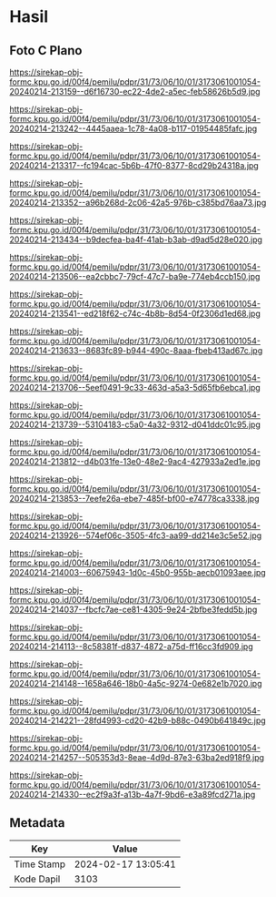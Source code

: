 # Hasil

## Foto C Plano

https://sirekap-obj-formc.kpu.go.id/00f4/pemilu/pdpr/31/73/06/10/01/3173061001054-20240214-213159--d6f16730-ec22-4de2-a5ec-feb58626b5d9.jpg

https://sirekap-obj-formc.kpu.go.id/00f4/pemilu/pdpr/31/73/06/10/01/3173061001054-20240214-213242--4445aaea-1c78-4a08-b117-01954485fafc.jpg

https://sirekap-obj-formc.kpu.go.id/00f4/pemilu/pdpr/31/73/06/10/01/3173061001054-20240214-213317--fc194cac-5b6b-47f0-8377-8cd29b24318a.jpg

https://sirekap-obj-formc.kpu.go.id/00f4/pemilu/pdpr/31/73/06/10/01/3173061001054-20240214-213352--a96b268d-2c06-42a5-976b-c385bd76aa73.jpg

https://sirekap-obj-formc.kpu.go.id/00f4/pemilu/pdpr/31/73/06/10/01/3173061001054-20240214-213434--b9decfea-ba4f-41ab-b3ab-d9ad5d28e020.jpg

https://sirekap-obj-formc.kpu.go.id/00f4/pemilu/pdpr/31/73/06/10/01/3173061001054-20240214-213506--ea2cbbc7-79cf-47c7-ba9e-774eb4ccb150.jpg

https://sirekap-obj-formc.kpu.go.id/00f4/pemilu/pdpr/31/73/06/10/01/3173061001054-20240214-213541--ed218f62-c74c-4b8b-8d54-0f2306d1ed68.jpg

https://sirekap-obj-formc.kpu.go.id/00f4/pemilu/pdpr/31/73/06/10/01/3173061001054-20240214-213633--8683fc89-b944-490c-8aaa-fbeb413ad67c.jpg

https://sirekap-obj-formc.kpu.go.id/00f4/pemilu/pdpr/31/73/06/10/01/3173061001054-20240214-213706--5eef0491-9c33-463d-a5a3-5d65fb6ebca1.jpg

https://sirekap-obj-formc.kpu.go.id/00f4/pemilu/pdpr/31/73/06/10/01/3173061001054-20240214-213739--53104183-c5a0-4a32-9312-d041ddc01c95.jpg

https://sirekap-obj-formc.kpu.go.id/00f4/pemilu/pdpr/31/73/06/10/01/3173061001054-20240214-213812--d4b031fe-13e0-48e2-9ac4-427933a2ed1e.jpg

https://sirekap-obj-formc.kpu.go.id/00f4/pemilu/pdpr/31/73/06/10/01/3173061001054-20240214-213853--7eefe26a-ebe7-485f-bf00-e74778ca3338.jpg

https://sirekap-obj-formc.kpu.go.id/00f4/pemilu/pdpr/31/73/06/10/01/3173061001054-20240214-213926--574ef06c-3505-4fc3-aa99-dd214e3c5e52.jpg

https://sirekap-obj-formc.kpu.go.id/00f4/pemilu/pdpr/31/73/06/10/01/3173061001054-20240214-214003--60675943-1d0c-45b0-955b-aecb01093aee.jpg

https://sirekap-obj-formc.kpu.go.id/00f4/pemilu/pdpr/31/73/06/10/01/3173061001054-20240214-214037--fbcfc7ae-ce81-4305-9e24-2bfbe3fedd5b.jpg

https://sirekap-obj-formc.kpu.go.id/00f4/pemilu/pdpr/31/73/06/10/01/3173061001054-20240214-214113--8c58381f-d837-4872-a75d-ff16cc3fd909.jpg

https://sirekap-obj-formc.kpu.go.id/00f4/pemilu/pdpr/31/73/06/10/01/3173061001054-20240214-214148--1658a646-18b0-4a5c-9274-0e682e1b7020.jpg

https://sirekap-obj-formc.kpu.go.id/00f4/pemilu/pdpr/31/73/06/10/01/3173061001054-20240214-214221--28fd4993-cd20-42b9-b88c-0490b641849c.jpg

https://sirekap-obj-formc.kpu.go.id/00f4/pemilu/pdpr/31/73/06/10/01/3173061001054-20240214-214257--505353d3-8eae-4d9d-87e3-63ba2ed918f9.jpg

https://sirekap-obj-formc.kpu.go.id/00f4/pemilu/pdpr/31/73/06/10/01/3173061001054-20240214-214330--ec2f9a3f-a13b-4a7f-9bd6-e3a89fcd271a.jpg


## Metadata

| Key        | Value               |
| ---------- | ------------------- |
| Time Stamp | 2024-02-17 13:05:41 |
| Kode Dapil | 3103                |



